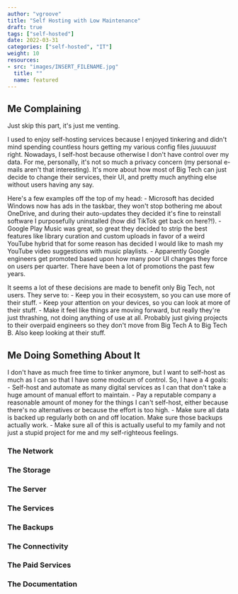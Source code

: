 ```yaml
---
author: "vgroove"
title: "Self Hosting with Low Maintenance"
draft: true
tags: ["self-hosted"]
date: 2022-03-31
categories: ["self-hosted", "IT"]
weight: 10
resources:
- src: "images/INSERT_FILENAME.jpg"
  title: ""
  name: featured
---
```


## Me Complaining

Just skip this part, it's just me venting.

I used to enjoy self-hosting services because I enjoyed tinkering and didn't mind spending countless hours getting my various config files *juuuuust* right. Nowadays, I self-host because otherwise I don't have control over my data. For me, personally, it's not so much a privacy concern (my personal e-mails aren't that interesting). It's more about how most of Big Tech can just decide to change their services, their UI, and pretty much anything else without users having any say.

Here's a few examples off the top of my head:
	- Microsoft has decided Windows now has ads in the taskbar, they won't stop bothering me about OneDrive, and during their auto-updates they decided it's fine to reinstall software I purposefully uninstalled (how did TikTok get back on here?!).
	- Google Play Music was great, so great they decided to strip the best features like library curation and custom uploads in favor of a weird YouTube hybrid that for some reason has decided I would like to mash my YouTube video suggestions with music playlists.
	- Apparently Google engineers get promoted based upon how many poor UI changes they force on users per quarter. There have been a lot of promotions the past few years.

It seems a lot of these decisions are made to benefit only Big Tech, not users. They serve to:
	- Keep you in their ecosystem, so you can use more of their stuff.
	- Keep your attention on your devices, so you can look at more of their stuff.
	- Make it feel like things are moving forward, but really they're just thrashing, not doing anything of use at all. Probably just giving projects to their overpaid engineers so they don't move from Big Tech A to Big Tech B. Also keep looking at their stuff.

## Me Doing Something About It

I don't have as much free time to tinker anymore, but I want to self-host as much as I can so that I have some modicum of control. So, I have a 4 goals:
	- Self-host and automate as many digital services as I can that don't take a huge amount of manual effort to maintain.
	- Pay a reputable company a reasonable amount of money for the things I can't self-host, either because there's no alternatives or because the effort is too high.
	- Make sure all data is backed up regularly both on and off location. Make sure those backups actually work.
	- Make sure all of this is actually useful to my family and not just a stupid project for me and my self-righteous feelings.

### The Network
### The Storage
### The Server
### The Services
### The Backups
### The Connectivity
### The Paid Services
### The Documentation
